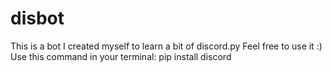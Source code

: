 # disbot
This is a bot I created myself to learn a bit of discord.py
Feel free to use it :)
Use this command in your terminal:
  pip install discord

